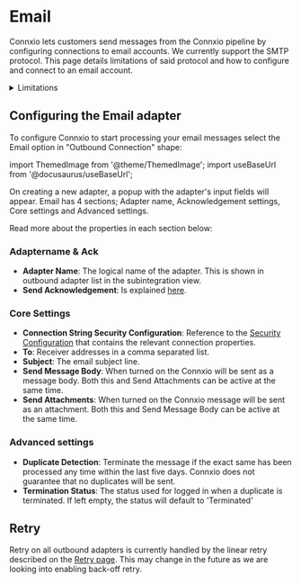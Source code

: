 # Email

Connxio lets customers send messages from the Connxio pipeline by configuring connections to email accounts. We currently support the SMTP protocol. This page details limitations of said protocol and how to configure and connect to an email account.

<details>
<summary>Limitations</summary>
<p>
There are some limitations to our Outbound Email Adapter, these include:

- It is not possible to send more or less the same content to more than 500 recipients within 24 hours.
- It is not possible to send more or less the same content to more than 2,500 recipients within 30 days.
- It is not possible to send email to more than 500 recipients within 24 hours.
- It is not possible to send email to more than 2,500 recipients within 30 days.

In addition to this SMTP allows the use of SSL and TLS. Of the two protocols, we recommend using TLS since this is the newer, more secure choice.
</p>
</details>

## Configuring the Email adapter

To configure Connxio to start processing your email messages select the Email option in "Outbound Connection" shape:

import ThemedImage from '@theme/ThemedImage';
import useBaseUrl from '@docusaurus/useBaseUrl';

<div style={{maxWidth: '400px'}}>
  <ThemedImage
    alt="outbound connections"
    sources={{
      light: useBaseUrl('/img/docs/outbound/outbound-connection-light.webp'),
      dark: useBaseUrl('/img/docs/outbound/outbound-connection-dark.webp#dark-only'),
    }}
  />
</div>

On creating a new adapter, a popup with the adapter's input fields will appear.
Email has 4 sections; Adapter name, Acknowledgement settings, Core settings and Advanced settings.

<div style={{maxWidth: '400px'}}>
  <ThemedImage
    alt="properties"
    sources={{
      light: useBaseUrl('/img/docs/outbound/outbound-sections-light.webp'),
      dark: useBaseUrl('/img/docs/outbound/outbound-sections-dark.webp#dark-only'),
    }}
  />
</div>

Read more about the properties in each section below:

### Adaptername & Ack

- **Adapter Name**: The logical name of the adapter. This is shown in outbound adapter list in the subintegration view.
- **Send Acknowledgement**: Is explained [here](/integrations/adapters/outbound/Acknowledgment).

### Core Settings
<div style={{maxWidth: '400px'}}>
  <ThemedImage
    alt="email core"
    sources={{
      light: useBaseUrl('/img/docs/outbound/email-core-light.webp'),
      dark: useBaseUrl('/img/docs/outbound/email-core-dark.webp#dark-only'),
    }}
  />
</div>

- **Connection String Security Configuration**: Reference to the [Security Configuration](/connxio-portal/security-configurations) that contains the relevant connection properties.
- **To**: Receiver addresses in a comma separated list.
- **Subject**: The email subject line.
- **Send Message Body**: When turned on the Connxio will be sent as a message body. Both this and Send Attachments can be active at the same time.
- **Send Attachments**: When turned on the Connxio message will be sent as an attachment. Both this and Send Message Body can be active at the same time.

### Advanced settings

<div style={{maxWidth: '400px'}}>
  <ThemedImage
    alt="email advanced"
    sources={{
      light: useBaseUrl('/img/docs/outbound/email-advanced-light.webp'),
      dark: useBaseUrl('/img/docs/outbound/email-advanced-dark.webp#dark-only'),
    }}
  />
</div>

- **Duplicate Detection**: Terminate the message if the exact same has been processed any time within the last five days. Connxio does not guarantee that no duplicates will be sent.
- **Termination Status**: The status used for logged in when a duplicate is terminated. If left empty, the status will default to 'Terminated'

## Retry

Retry on all outbound adapters is currently handled by the linear retry described on the [Retry page](/integrations/retry). This may change in the future as we are looking into enabling back-off retry.
